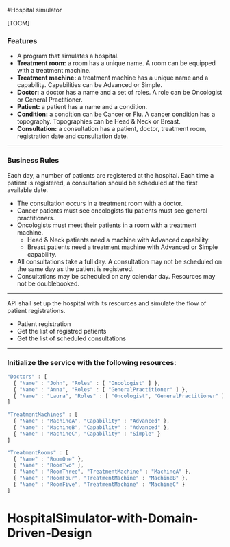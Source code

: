 #Hospital simulator


[TOCM]

### Features
- A program that simulates a hospital.
- **Treatment room:** a room has a unique name. A room can be equipped with a treatment machine. 
- **Treatment machine:** a treatment machine has a unique name and a capability. Capabilities can be Advanced or Simple. 
- **Doctor:** a doctor has a name and a set of roles. A role can be Oncologist or General Practitioner. 
- **Patient:** a patient has a name and a condition. 
- **Condition:** a condition can be Cancer or Flu. A cancer condition has a topography. Topographies can be Head & Neck or Breast. 
- **Consultation:** a consultation has a patient, doctor, treatment room, registration date and consultation date. 

-------------
### Business Rules
Each day, a number of patients are registered at the hospital. Each time a patient is registered, a consultation should be scheduled at the first available date.

- The consultation occurs in a treatment room with a doctor. 
- Cancer patients must see oncologists flu patients must see general practitioners.
- Oncologists must meet their patients in a room with a treatment machine. 
	* Head & Neck patients need a machine with Advanced capability. 
	* Breast patients need a treatment machine with Advanced or Simple capability.
- All consultations take a full day. A consultation may not be scheduled on the same day as the patient is registered. 
- Consultations may be scheduled on any calendar day. Resources may not be doublebooked.
-------------
API shall set up the hospital with its resources and simulate the flow of patient registrations.
- Patient registration 
- Get the list of registred patients 
- Get the list of scheduled consultations 
-------------
### Initialize the service with the following resources: 
```javascript
"Doctors" : [ 
  { "Name" : "John", "Roles" : [ "Oncologist" ] },  
  { "Name" : "Anna", "Roles" : [ "GeneralPractitioner" ] },  
  { "Name" : "Laura", "Roles" : [ "Oncologist", "GeneralPractitioner" ] }  
]  

"TreatmentMachines" : [  
  { "Name" : "MachineA", "Capability" : "Advanced" },  
  { "Name" : "MachineB", "Capability" : "Advanced" },  
  { "Name" : "MachineC", "Capability" : "Simple" }  
]  

"TreatmentRooms" : [  
  { "Name" : "RoomOne" },  
  { "Name" : "RoomTwo" }, 
  { "Name" : "RoomThree", "TreatmentMachine" : "MachineA" },  
  { "Name" : "RoomFour", "TreatmentMachine" : "MachineB" },  
  { "Name" : "RoomFive", "TreatmentMachine" : "MachineC" } 
] 
```
# HospitalSimulator-with-Domain-Driven-Design
